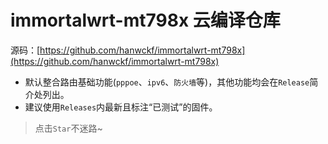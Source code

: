 # immortalwrt-mt798x 云编译仓库

源码：[https://github.com/hanwckf/immortalwrt-mt798x](https://github.com/hanwckf/immortalwrt-mt798x)

* 默认整合路由基础功能(`pppoe`、`ipv6`、`防火墙`等)，其他功能均会在`Release`简介处列出。
* 建议使用`Releases`内最新且标注“已测试”的固件。

> 点击`Star`不迷路~
